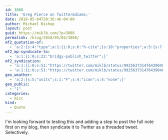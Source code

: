 ```yaml
---
id: 3808
title: 'Greg Pierce on Twitter&diams;'
date: 2018-05-04T20:36:46-04:00
author: Michael Bishop
layout: post
guid: https://miklb.com/?p=3808
permalink: /blog/2018/05/04/3808/
mf2_quotation-of:
  - 'a:2:{s:4:"type";a:1:{i:0;s:6:"h-cite";}s:10:"properties";a:5:{s:7:"summary";a:1:{i:0;s:145:"“It breaks up paragraphs of a longer draft in tweets. numbers them, show a preview. then posts them as a proper threaded topic. Enjoy! (4/4)”";}s:4:"name";a:1:{i:0;s:22:"Greg Pierce on Twitter";}s:3:"url";a:1:{i:0;s:59:"https://twitter.com/agiletortoise/status/992561421228695552";}s:11:"publication";a:1:{i:0;s:7:"Twitter";}s:8:"featured";a:1:{i:0;s:76:"https://pbs.twimg.com/profile_images/718519462656237568/t8hpFYGa_400x400.jpg";}}}'
mf2_mp-syndicate-to:
  - 'a:1:{i:0;s:22:"bridgy-publish_twitter";}'
mf2_syndication:
  - 'a:1:{i:0;s:51:"https://twitter.com/miklb/status/992563731476439040";}'
  - 'a:1:{i:0;s:51:"https://twitter.com/miklb/status/992563731476439040";}'
geo_weather:
  - 'a:2:{s:5:"units";s:1:"F";s:4:"icon";s:4:"none";}'
geo_public:
  - "1"
categories:
  - misc
kind:
  - Quote
---
```

I'm looking forward to testing this and adding a step to post the full note first on my blog, then syndicate it to Twitter as a threaded tweet. Selectively.